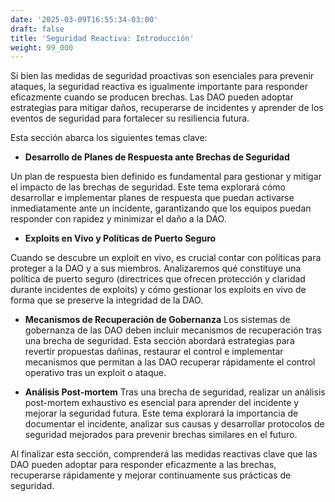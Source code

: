 ```yaml
---
date: '2025-03-09T16:55:34-03:00'
draft: false
title: 'Seguridad Reactiva: Introducción'
weight: 99_000
---
```


Si bien las medidas de seguridad proactivas son esenciales para prevenir ataques, la seguridad reactiva es igualmente importante para responder eficazmente cuando se producen brechas. Las DAO pueden adoptar estrategias para mitigar daños, recuperarse de incidentes y aprender de los eventos de seguridad para fortalecer su resiliencia futura.

Esta sección abarca los siguientes temas clave:

- **Desarrollo de Planes de Respuesta ante Brechas de Seguridad**

Un plan de respuesta bien definido es fundamental para gestionar y mitigar el impacto de las brechas de seguridad. Este tema explorará cómo desarrollar e implementar planes de respuesta que puedan activarse inmediatamente ante un incidente, garantizando que los equipos puedan responder con rapidez y minimizar el daño a la DAO.

- **Exploits en Vivo y Políticas de Puerto Seguro**

Cuando se descubre un exploit en vivo, es crucial contar con políticas para proteger a la DAO y a sus miembros. Analizaremos qué constituye una política de puerto seguro (directrices que ofrecen protección y claridad durante incidentes de exploits) y cómo gestionar los exploits en vivo de forma que se preserve la integridad de la DAO.

- **Mecanismos de Recuperación de Gobernanza**
Los sistemas de gobernanza de las DAO deben incluir mecanismos de recuperación tras una brecha de seguridad. Esta sección abordará estrategias para revertir propuestas dañinas, restaurar el control e implementar mecanismos que permitan a las DAO recuperar rápidamente el control operativo tras un exploit o ataque.

- **Análisis Post-mortem**
Tras una brecha de seguridad, realizar un análisis post-mortem exhaustivo es esencial para aprender del incidente y mejorar la seguridad futura. Este tema explorará la importancia de documentar el incidente, analizar sus causas y desarrollar protocolos de seguridad mejorados para prevenir brechas similares en el futuro.

Al finalizar esta sección, comprenderá las medidas reactivas clave que las DAO pueden adoptar para responder eficazmente a las brechas, recuperarse rápidamente y mejorar continuamente sus prácticas de seguridad.
